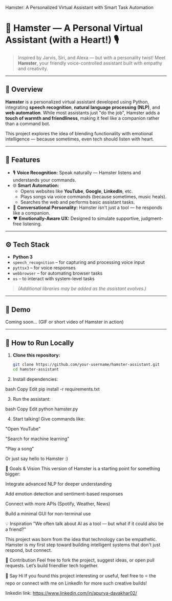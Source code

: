 Hamster: A Personalized Virtual Assistant with Smart Task Automation 

# 🐹 Hamster — A Personal Virtual Assistant (with a Heart!) 🎙️

> Inspired by Jarvis, Siri, and Alexa — but with a personality twist! Meet **Hamster**, your friendly voice-controlled assistant built with empathy and creativity.

---

## 🚀 Overview

**Hamster** is a personalized virtual assistant developed using Python, integrating **speech recognition**, **natural language processing (NLP)**, and **web automation**. While most assistants just "do the job", Hamster adds a **touch of warmth and friendliness**, making it feel like a companion rather than a command bot.

This project explores the idea of blending functionality with emotional intelligence — because sometimes, even tech should listen with heart.

---

## 🧠 Features

- 🎙️ **Voice Recognition:** Speak naturally — Hamster listens and understands your commands.
- 🌐 **Smart Automation:**
  - Opens websites like **YouTube**, **Google**, **LinkedIn**, etc.
  - Plays songs via voice commands (because sometimes, music heals).
  - Searches the web and performs basic assistant tasks.
- 💬 **Conversational Personality:** Hamster isn't just a tool — he responds like a companion.
- ❤️ **Emotionally-Aware UX:** Designed to simulate supportive, judgment-free listening.

---

## ⚙️ Tech Stack

- **Python 3**
- `speech_recognition` – for capturing and processing voice input
- `pyttsx3` – for voice responses
- `webbrowser` – for automating browser tasks
- `os` – to interact with system-level tasks

> *(Additional libraries may be added as the assistant evolves.)*

---

## 📸 Demo

Coming soon... (GIF or short video of Hamster in action)

---

## 📁 How to Run Locally

1. **Clone this repository:**
   ```bash
   git clone https://github.com/your-username/hamster-assistant.git
   cd hamster-assistant
2. Install dependencies:

bash
Copy
Edit
pip install -r requirements.txt

3. Run the assistant:

bash
Copy
Edit
python hamster.py

4. Start talking!
Give commands like:

"Open YouTube"

"Search for machine learning"

"Play a song"

Or just say hello to Hamster :)

🎯 Goals & Vision
This version of Hamster is a starting point for something bigger:

Integrate advanced NLP for deeper understanding

Add emotion detection and sentiment-based responses

Connect with more APIs (Spotify, Weather, News)

Build a minimal GUI for non-terminal use

💡 Inspiration
"We often talk about AI as a tool — but what if it could also be a friend?"

This project was born from the idea that technology can be empathetic. Hamster is my first step toward building intelligent systems that don't just respond, but connect.

🤝 Contribution
Feel free to fork the project, suggest ideas, or open pull requests. Let’s build friendlier tech together.

👋 Say Hi
If you found this project interesting or useful, feel free to ⭐ the repo or connect with me on LinkedIn for more such creative builds!

linkedin link: https://www.linkedin.com/in/apurva-davakhar02/
